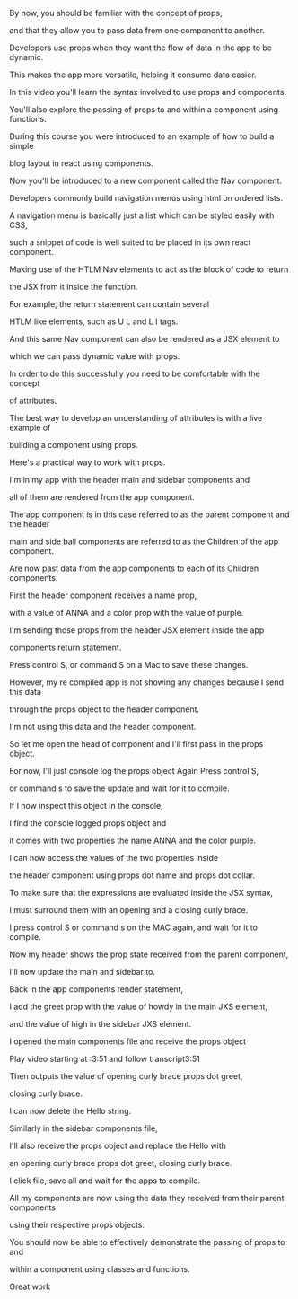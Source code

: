 By now, you should be familiar with the concept of props, 

and that they allow you to pass data from one component to another. 

Developers use props when they want the flow of data in the app to be dynamic. 

This makes the app more versatile, helping it consume data easier. 

In this video you'll learn the syntax involved to use props and components. 

You'll also explore the passing of props to and within a component using functions. 

During this course you were introduced to an example of how to build a simple 

blog layout in react using components. 

Now you'll be introduced to a new component called the Nav component. 

Developers commonly build navigation menus using html on ordered lists. 

A navigation menu is basically just a list which can be styled easily with CSS, 

such a snippet of code is well suited to be placed in its own react component. 

Making use of the HTLM Nav elements to act as the block of code to return 

the JSX from it inside the function. 

For example, the return statement can contain several 

HTLM like elements, such as U L and L I tags. 

And this same Nav component can also be rendered as a JSX element to 

which we can pass dynamic value with props. 

In order to do this successfully you need to be comfortable with the concept 

of attributes. 

The best way to develop an understanding of attributes is with a live example of 

building a component using props. 

Here's a practical way to work with props. 

I'm in my app with the header main and sidebar components and 

all of them are rendered from the app component. 

The app component is in this case referred to as the parent component and the header 

main and side ball components are referred to as the Children of the app component. 

Are now past data from the app components to each of its Children components. 

First the header component receives a name prop, 

with a value of ANNA and a color prop with the value of purple. 

I'm sending those props from the header JSX element inside the app 

components return statement. 

Press control S, or command S on a Mac to save these changes. 

However, my re compiled app is not showing any changes because I send this data 

through the props object to the header component. 

I'm not using this data and the header component. 

So let me open the head of component and I'll first pass in the props object. 

For now, I'll just console log the props object Again Press control S, 

or command s to save the update and wait for it to compile. 

If I now inspect this object in the console, 

I find the console logged props object and 

it comes with two properties the name ANNA and the color purple. 

I can now access the values of the two properties inside 

the header component using props dot name and props dot collar. 

To make sure that the expressions are evaluated inside the JSX syntax, 

I must surround them with an opening and a closing curly brace. 

I press control S or command s on the MAC again, and wait for it to compile. 

Now my header shows the prop state received from the parent component, 

I'll now update the main and sidebar to. 

Back in the app components render statement, 

I add the greet prop with the value of howdy in the main JXS element, 

and the value of high in the sidebar JXS element. 

I opened the main components file and receive the props object

Play video starting at :3:51 and follow transcript3:51

Then outputs the value of opening curly brace props dot greet, 

closing curly brace. 

I can now delete the Hello string. 

Similarly in the sidebar components file, 

I'll also receive the props object and replace the Hello with 

an opening curly brace props dot greet, closing curly brace. 

I click file, save all and wait for the apps to compile. 

All my components are now using the data they received from their parent components 

using their respective props objects. 

You should now be able to effectively demonstrate the passing of props to and 

within a component using classes and functions. 

Great work